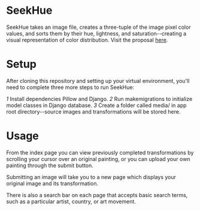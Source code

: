 # SeekHue

SeekHue takes an image file, creates a three-tuple of the image pixel color values, and sorts them by their hue, lightness, and saturation--creating a visual representation of color distribution. Visit the proposal [here](/seek_hue.md).

# Setup

After cloning this repository and setting up your virtual environment, you'll need to complete three more steps to run SeekHue:

  *1* Install dependencies Pillow and Django.
  *2* Run makemigrations to initialize model classes in Django database.
  *3* Create a folder called media/ in app root directory--source images and transformations will be stored here.

# Usage

From the index page you can view previously completed transformations by scrolling your cursor over an original painting, or you can upload your own painting through the submit button.

Submitting an image will take you to a new page which displays your original image and its transformation.

There is also a search bar on each page that accepts basic search terms, such as a particular artist, country, or art movement.
